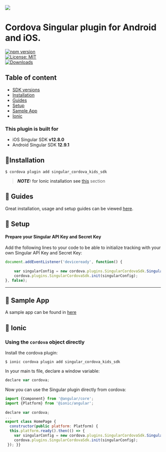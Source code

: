 
  
<img src="https://www.singular.net/wp-content/uploads/2022/02/singular_15012020.png">  
  
# Cordova Singular plugin for Android and iOS.   
[![npm version](https://badge.fury.io/js/singular_cordova_kids_sdk.svg)](https://badge.fury.io/js/https://www.npmjs.com/package/singular_cordova_kids_sdk)  
[![License: MIT](https://img.shields.io/badge/License-MIT-blue.svg)](https://opensource.org/licenses/MIT)   
[![Downloads](https://img.shields.io/npm/dm/singular_cordova_kids_sdk.svg)](https://www.npmjs.com/package/singular_cordova_kids_sdk)  



  
## Table of content  
  
- [SDK versions](#plugin-build-for)  
- [Installation](#installation)  
- [Guides](#guides)  
- [Setup](#setup)  
- [Sample App](#sample-app)    
- [Ionic](#ionic)  
  
  
### <a id="plugin-build-for"> This plugin is built for  
  
- iOS Singular SDK **v12.8.0**  
- Android Singular SDK **12.9.1**  
  

  
  
## <a id="installation">📲Installation  
  
```  
$ cordova plugin add singular_cordova_kids_sdk  
```  

  
> **_NOTE:_** for Ionic installation see [this](#ionic) section  

  
## <a id="guides"> 📖 Guides  
  
Great installation, usage and setup guides can be viewed [here](https://support.singular.net/hc/en-us/articles/8586543222683).  


  
  
## <a id="setup"> 🚀 Setup  
  
####  Prepare your Singular API Key and Secret Key
  
  
Add the following lines to your code to be able to initialize tracking with your own Singular API Key and Secret Key:  
  
  
```javascript  
document.addEventListener('deviceready', function() {  
  
    var singularConfig = new cordova.plugins.SingularCordovaSdk.SingularConfig("apiKey", "secretKey");
    cordova.plugins.SingularCordovaSdk.init(singularConfig);
}, false);  
```  
---  
  
  
  
  
## <a id="sample-app"> 📱 Sample App  
A sample app can be found in [here](https://github.com/singular-labs/Singular-Cordova-Kids-SDK/tree/main/SampleApp)
## <a id="ionic"> 📍 Ionic  

  
###  Using the `cordova` object directly  
Install the cordova plugin:  
```  
$ ionic cordova plugin add singular_cordova_kids_sdk  
```  
In your main ts file, declare a window variable:  
```javascript  
declare var cordova;  
```  
Now you can use the Singular plugin directly from cordova:  
```javascript  
import {Component} from '@angular/core';  
import {Platform} from '@ionic/angular';  
  
declare var cordova;  
...  
export class HomePage {  
  constructor(public platform: Platform) {  
  this.platform.ready().then(() => {  
    var singularConfig = new cordova.plugins.SingularCordovaSdk.SingularConfig("apiKey", "secretKey");
    cordova.plugins.SingularCordovaSdk.init(singularConfig);  
 }); }}  
```  
  


